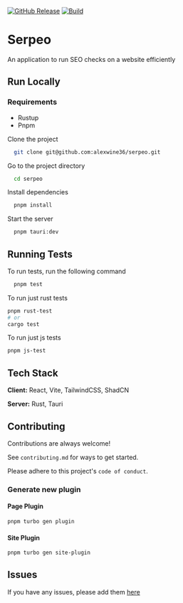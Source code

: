 [![GitHub Release](https://img.shields.io/github/v/release/alexwine36/serpeo?filter=serpeo*&style=flat)](https://github.com/alexwine36/serpeo/releases) [![Build](https://github.com/alexwine36/serpeo/actions/workflows/build.yml/badge.svg?event=release)](https://github.com/alexwine36/serpeo/actions/workflows/build.yml)



# Serpeo

An application to run SEO checks on a website efficiently




## Run Locally

### Requirements
- Rustup
- Pnpm

Clone the project

```bash
  git clone git@github.com:alexwine36/serpeo.git
```

Go to the project directory

```bash
  cd serpeo
```

Install dependencies

```bash
  pnpm install
```

Start the server

```bash
  pnpm tauri:dev
```





## Running Tests

To run tests, run the following command

```bash
  pnpm test
```

To run just rust tests

```bash
pnpm rust-test
# or
cargo test
```

To run just js tests

```bash
pnpm js-test
```


## Tech Stack

**Client:** React, Vite, TailwindCSS, ShadCN

**Server:** Rust, Tauri


## Contributing

Contributions are always welcome!

See `contributing.md` for ways to get started.

Please adhere to this project's `code of conduct`.

### Generate new plugin
#### Page Plugin
```bash
pnpm turbo gen plugin
```

#### Site Plugin
```bash
pnpm turbo gen site-plugin
```

## Issues

If you have any issues, please add them [here](https://github.com/alexwine36/serpeo/issues?q=sort%3Aupdated-desc+is%3Aissue+is%3Aopen)

